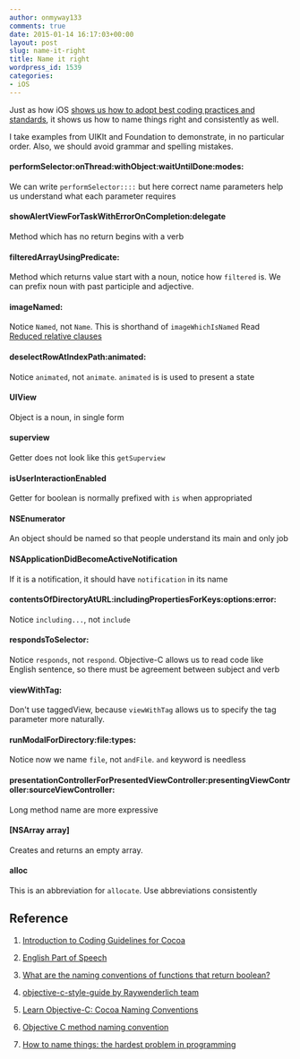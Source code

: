 ```yaml
---
author: onmyway133
comments: true
date: 2015-01-14 16:17:03+00:00
layout: post
slug: name-it-right
title: Name it right
wordpress_id: 1539
categories:
- iOS
---
```


Just as how iOS [shows us how to adopt best coding practices and standards](http://nshipster.com/the-death-of-cocoa/), it shows us how to name things right and consistently as well.

I take examples from UIKIt and Foundation to demonstrate, in no particular order. Also, we should avoid grammar and spelling mistakes.



#### performSelector:onThread:withObject:waitUntilDone:modes:



We can write `performSelector::::` but here correct name parameters help us understand what each parameter requires



#### showAlertViewForTaskWithErrorOnCompletion:delegate



Method which has no return begins with a verb



#### filteredArrayUsingPredicate:



Method which returns value start with a noun, notice how `filtered` is. We can prefix noun with past participle and adjective.



#### imageNamed:



Notice `Named`, not `Name`. This is shorthand of `imageWhichIsNamed`
Read [Reduced relative clauses](http://random-idea-english.blogspot.com/2012/02/reduced-relative-clauses-lesson-and.html)



#### deselectRowAtIndexPath:animated:



Notice `animated`, not `animate`. `animated` is is used to present a state



#### UIView



Object is a noun, in single form



#### superview



Getter does not look like this `getSuperview`



#### isUserInteractionEnabled



Getter for boolean is normally prefixed with `is` when appropriated



#### NSEnumerator



An object should be named so that people understand its main and only job



#### NSApplicationDidBecomeActiveNotification



If it is a notification, it should have `notification` in its name



#### contentsOfDirectoryAtURL:includingPropertiesForKeys:options:error:



Notice `including...`, not `include`



#### respondsToSelector:



Notice `responds`, not `respond`. Objective-C allows us to read code like English sentence, so there must be agreement between subject and verb



#### viewWithTag:



Don't use taggedView, because `viewWithTag` allows us to specify the tag parameter more naturally.



#### runModalForDirectory:file:types:



Notice now we name `file`, not `andFile`. `and` keyword is needless



#### presentationControllerForPresentedViewController:presentingViewController:sourceViewController:



Long method name are more expressive



#### [NSArray array]



Creates and returns an empty array.



#### alloc



This is an abbreviation for `allocate`. Use abbreviations consistently



#### 





## Reference







  1. [Introduction to Coding Guidelines for Cocoa](https://developer.apple.com/library/mac/documentation/Cocoa/Conceptual/CodingGuidelines/CodingGuidelines.html#//apple_ref/doc/uid/10000146-SW1)


  2. [English Part of Speech](https://www.englishclub.com/grammar/parts-of-speech-table.htm)


  3. [What are the naming conventions of functions that return boolean?](http://stackoverflow.com/questions/13639535/what-are-the-naming-conventions-of-functions-that-return-boolean)


  4. [objective-c-style-guide by Raywenderlich team](https://github.com/raywenderlich/objective-c-style-guide)


  5. [Learn Objective-C: Cocoa Naming Conventions](http://www.binpress.com/tutorial/learn-objectivec-cocoa-naming-conventions/88)


  6. [Objective C method naming convention](http://stackoverflow.com/questions/8410602/objective-c-method-naming-convention)


  7. [How to name things: the hardest problem in programming](http://www.slideshare.net/pirhilton/how-to-name-things-the-hardest-problem-in-programming)


